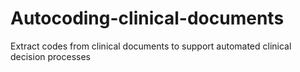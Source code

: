# Autocoding-clinical-documents
Extract codes from clinical documents to support automated clinical decision processes

